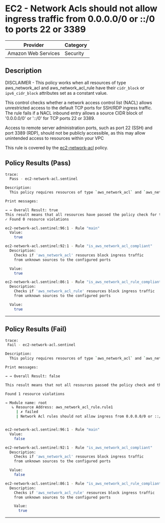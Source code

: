 # EC2 - Network Acls should not allow ingress traffic from 0.0.0.0/0 or ::/0 to ports 22 or 3389

| Provider            | Category     |
|---------------------|--------------|
| Amazon Web Services | Security     |

## Description

DISCLAIMER - This policy works when all resources of type aws_network_acl and aws_network_acl_rule have their `cidr_block` or `ipv6_cidr_block`
attributes set as a constant value.

This control checks whether a network access control list (NACL) allows unrestricted access to the default TCP ports for SSH/RDP ingress traffic. The rule fails if a NACL inbound entry allows a source CIDR block of '0.0.0.0/0' or '::/0' for TCP ports 22 or 3389.

Access to remote server administration ports, such as port 22 (SSH) and port 3389 (RDP), should not be publicly accessible, as this may allow unintended access to resources within your VPC

This rule is covered by the [ec2-network-acl](../../policies/ec2-network-acl.sentinel) policy.

## Policy Results (Pass)
```bash
trace:
  Pass - ec2-network-acl.sentinel

Description:
  This policy requires resources of type `aws_network_acl` and `aws_network_acl_rule` to block ingress traffic from unknown sources to the configured ports

Print messages:

→ → Overall Result: true
This result means that all resources have passed the policy check for the policy ec2-network-acl.
✓ Found 0 resource violations

ec2-network-acl.sentinel:96:1 - Rule "main"
  Value:
    true

ec2-network-acl.sentinel:92:1 - Rule "is_aws_network_acl_compliant"
  Description:
    Checks if 'aws_network_acl' resources block ingress traffic
    from unknown sources to the configured ports

  Value:
    true

ec2-network-acl.sentinel:86:1 - Rule "is_aws_network_acl_rule_compliant"
  Description:
    Checks if 'aws_network_acl_rule' resources block ingress traffic
    from unknown sources to the configured ports

  Value:
    true
```

---

## Policy Results (Fail)
```bash
trace:
 Fail - ec2-network-acl.sentinel

Description:
  This policy requires resources of type `aws_network_acl` and `aws_network_acl_rule` to block ingress traffic from unknown sources to the configured ports

Print messages:

→ → Overall Result: false

This result means that not all resources passed the policy check and the protected behavior is not allowed for the policy ec2-network-acl.

Found 1 resource violations

→ Module name: root
   ↳ Resource Address: aws_network_acl_rule.rule1
     | ✗ failed
     | Network Acl rules should not allow ingress from 0.0.0.0/0 or ::/0 to ports 22,3389. Refer to https://docs.aws.amazon.com/securityhub/latest/userguide/ec2-controls.html#ec2-21 for more details.


ec2-network-acl.sentinel:96:1 - Rule "main"
  Value:
    false

ec2-network-acl.sentinel:92:1 - Rule "is_aws_network_acl_compliant"
  Description:
    Checks if 'aws_network_acl' resources block ingress traffic
    from unknown sources to the configured ports

  Value:
    false

ec2-network-acl.sentinel:86:1 - Rule "is_aws_network_acl_rule_compliant"
  Description:
    Checks if 'aws_network_acl_rule' resources block ingress traffic
    from unknown sources to the configured ports

    Value:
      true
```

---